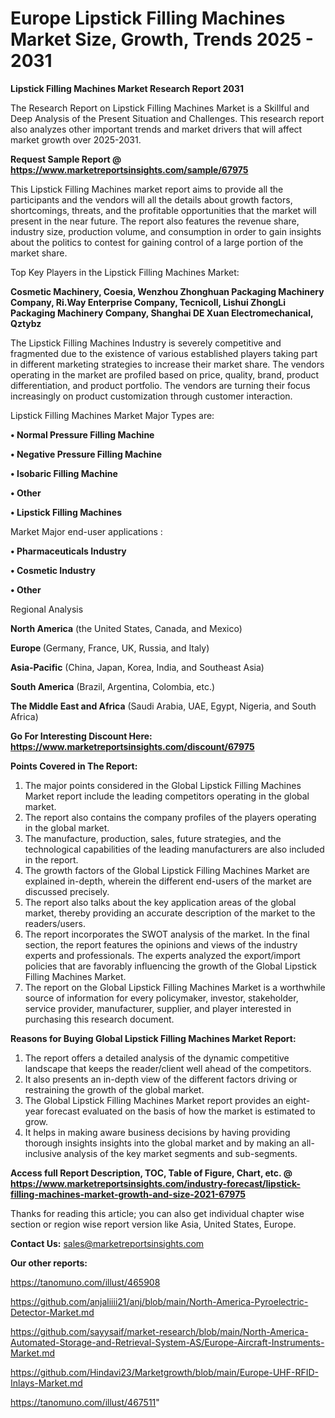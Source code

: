 # Europe Lipstick Filling Machines Market Size, Growth, Trends 2025 - 2031

<strong>Lipstick Filling Machines Market Research Report 2031</strong>

The Research Report on Lipstick Filling Machines Market is a Skillful and Deep Analysis of the Present Situation and Challenges. This research report also analyzes other important trends and market drivers that will affect market growth over 2025-2031.

<strong>Request Sample Report @ <a href=https://www.marketreportsinsights.com/sample/67975>https://www.marketreportsinsights.com/sample/67975</a></strong>

This Lipstick Filling Machines market report aims to provide all the participants and the vendors will all the details about growth factors, shortcomings, threats, and the profitable opportunities that the market will present in the near future. The report also features the revenue share, industry size, production volume, and consumption in order to gain insights about the politics to contest for gaining control of a large portion of the market share.

Top Key Players in the Lipstick Filling Machines Market:

<strong>Cosmetic Machinery, Coesia, Wenzhou Zhonghuan Packaging Machinery Company, Ri.Way Enterprise Company, Tecnicoll, Lishui ZhongLi Packaging Machinery Company, Shanghai DE Xuan Electromechanical, Qztybz</strong>

The Lipstick Filling Machines Industry is severely competitive and fragmented due to the existence of various established players taking part in different marketing strategies to increase their market share. The vendors operating in the market are profiled based on price, quality, brand, product differentiation, and product portfolio. The vendors are turning their focus increasingly on product customization through customer interaction.

Lipstick Filling Machines Market Major Types are:

<strong>• Normal Pressure Filling Machine

• Negative Pressure Filling Machine

• Isobaric Filling Machine

• Other

• Lipstick Filling Machines</strong>

Market Major end-user applications :

<strong>• Pharmaceuticals Industry

• Cosmetic Industry

• Other</strong>

Regional Analysis

</u><strong><b>North America</b></strong> (the United States, Canada, and Mexico)

<strong><b>Europe </b></strong>(Germany, France, UK, Russia, and Italy)

<strong><b>Asia-Pacific</b></strong> (China, Japan, Korea, India, and Southeast Asia)

<strong><b>South America</b></strong> (Brazil, Argentina, Colombia, etc.)

<strong><b>The Middle East and Africa</b></strong> (Saudi Arabia, UAE, Egypt, Nigeria, and South Africa)

<strong>Go For Interesting Discount Here: <a href=https://www.marketreportsinsights.com/discount/67975>https://www.marketreportsinsights.com/discount/67975</a></strong>

<strong>Points Covered in The Report:</strong>
<ol>
  <li>The major points considered in the Global Lipstick Filling Machines Market report include the leading competitors operating in the global market.</li>
  <li>The report also contains the company profiles of the players operating in the global market.</li>
  <li>The manufacture, production, sales, future strategies, and the technological capabilities of the leading manufacturers are also included in the report.</li>
  <li>The growth factors of the Global Lipstick Filling Machines Market are explained in-depth, wherein the different end-users of the market are discussed precisely.</li>
  <li>The report also talks about the key application areas of the global market, thereby providing an accurate description of the market to the readers/users.</li>
  <li>The report incorporates the SWOT analysis of the market. In the final section, the report features the opinions and views of the industry experts and professionals. The experts analyzed the export/import policies that are favorably influencing the growth of the Global Lipstick Filling Machines Market.</li>
  <li>The report on the Global Lipstick Filling Machines Market is a worthwhile source of information for every policymaker, investor, stakeholder, service provider, manufacturer, supplier, and player interested in purchasing this research document.</li>
</ol>
<strong>Reasons for Buying Global Lipstick Filling Machines Market Report:</strong>

<ol>
  <li>The report offers a detailed analysis of the dynamic competitive landscape that keeps the reader/client well ahead of the competitors.</li>
  <li>It also presents an in-depth view of the different factors driving or restraining the growth of the global market.</li>
  <li>The Global Lipstick Filling Machines Market report provides an eight-year forecast evaluated on the basis of how the market is estimated to grow.</li>
  <li>It helps in making aware business decisions by having providing thorough insights insights into the global market and by making an all-inclusive analysis of the key market segments and sub-segments.</li>
</ol>
<strong>Access full Report Description, TOC, Table of Figure, Chart, etc. @ <a href=https://www.marketreportsinsights.com/industry-forecast/lipstick-filling-machines-market-growth-and-size-2021-67975>https://www.marketreportsinsights.com/industry-forecast/lipstick-filling-machines-market-growth-and-size-2021-67975</a></strong>


Thanks for reading this article; you can also get individual chapter wise section or region wise report version like Asia, United States, Europe.

<strong>Contact Us:</strong>
sales@marketreportsinsights.com

<strong>Our other reports:</strong>

<a href=https://tanomuno.com/illust/465908>https://tanomuno.com/illust/465908</a>

<a href=https://github.com/anjaliiii21/anj/blob/main/North-America-Pyroelectric-Detector-Market.md>https://github.com/anjaliiii21/anj/blob/main/North-America-Pyroelectric-Detector-Market.md</a>

<a href=https://github.com/sayysaif/market-research/blob/main/North-America-Automated-Storage-and-Retrieval-System-AS/Europe-Aircraft-Instruments-Market.md>https://github.com/sayysaif/market-research/blob/main/North-America-Automated-Storage-and-Retrieval-System-AS/Europe-Aircraft-Instruments-Market.md</a>

<a href=https://github.com/Hindavi23/Marketgrowth/blob/main/Europe-UHF-RFID-Inlays-Market.md>https://github.com/Hindavi23/Marketgrowth/blob/main/Europe-UHF-RFID-Inlays-Market.md</a>

<a href=https://tanomuno.com/illust/467511>https://tanomuno.com/illust/467511</a>"
